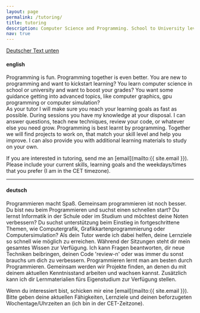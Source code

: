 ```yaml
---
layout: page
permalink: /tutoring/
title: tutoring
description: Computer Science and Programming. School to University level.
nav: true
---
```


<a href="#german" class="hide-if-scrollbar">Deutscher Text unten</a>
#### english
Programming is fun. Programming together is even better. You are new to programming and want to kickstart learning? 
You learn computer science in school or university and want to boost your grades? 
You want some guidance getting into advanced topics, like computer graphics, gpu programming or computer simulation?  
As your tutor I will make sure you reach your learning goals as fast as possible. During sessions you have my knowledge at your disposal. 
I can answer questions, teach new techniques, review your code, or whatever else you need grow. Programming is best learnt by programming. 
Together we will find projects to work on, that match your skill level and help you improve. 
I can also provide you with additional learning materials to study on your own.     

If you are interested in tutoring, send me an [email](mailto:{{ site.email }}). Please include your current skills, learning goals and the weekdays/times that you prefer (I am in the CET timezone).  

---
<a name="german"></a>
#### deutsch
Programmieren macht Spaß. Gemeinsam programmieren ist noch besser.
Du bist neu beim Programmieren und suchst einen schnellen start?
Du lernst Informatik in der Schule oder im Studium und möchtest deine Noten verbessern?
Du suchst unterstützung beim Einstieg in fortgeschrittene Themen, wie Computergrafik, Grafikkartenprogrammierung oder Computersimulation?
Als dein Tutor werde ich dabei helfen, deine Lernziele so schnell wie möglich zu erreichen. Während der Sitzungen steht dir mein gesamtes Wissen zur Verfügung.
Ich kann Fragen beantworten, dir neue Techniken beibringen, deinen Code 'review-n' oder was immer du sonst brauchs um dich zu verbessern.
Programmieren lernt man am besten durch Programmieren.
Gemeinsam werden wir Projekte finden, an denen du mit deinem aktuellen Kenntnisstand arbeiten und wachsen kannst.
Zusätzlich kann ich dir Lernmaterialien fürs Eigenstudium zur Verfügung stellen.

Wenn du interessiert bist, schicken mir eine [email](mailto:{{ site.email }}). Bitte geben deine aktuellen Fähigkeiten, Lernziele und deinen beforzugeten Wochentage/Uhrzeiten an (ich bin in der CET-Zeitzone).
